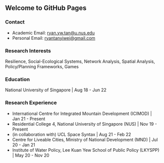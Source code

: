 ## Welcome to GitHub Pages

### Contact
- Academic Email: ryan.yw.tan@u.nus.edu
- Personal Email: ryantanyiwei@gmail.com

### Research Interests
Resilience, Social-Ecological Systems, Network Analysis, Spatial Analysis, Policy/Planning Frameworks, Games 

### Education
National University of Singapore | Aug 18 - Jun 22

### Research Experience
- International Centre for Integrated Mountain Development (ICIMOD)         | Jan 21 - Present
- Residential College 4, National University of Singapore (NUS)             | Nov 19 - Present
- (in collaboration with) UCL Space Syntax                                     | Aug 21 - Feb 22
- Centre for Liveable Cities, Ministry of National Development (MND)        | Jul 20 - Jan 21
- Institute of Water Policy, Lee Kuan Yew School of Public Policy (LKYSPP)  | May 20 - Nov 20
